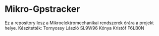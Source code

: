 # Mikro-Gpstracker
Ez a repository lesz a Mikroelektromechanikai rendszerek órára a projekt helye.
Készítették:  Tornyossy László SL9W96
              Kónya Kristóf F6LB0N
